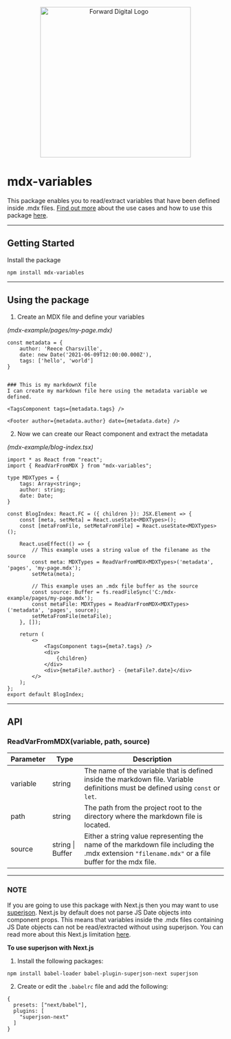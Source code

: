 <p align="center">
  <a href="https://forwardigital.co.uk/" target="blank"><img src="https://forwardigital.co.uk/logos/logo.svg" width="350" alt="Forward Digital Logo" /></a>
</p>

# mdx-variables
This package enables you to read/extract variables that have been defined inside .mdx files. [Find out more](https://forwardigital.co.uk/blog/how-to-read-variables-from-an-mdx-file) about the use cases and how to use this package [here](https://forwardigital.co.uk/blog/how-to-read-variables-from-an-mdx-file).

---

## Getting Started
Install the package
```
npm install mdx-variables
```

---

## Using the package
1. Create an MDX file and define your variables 
   
*(mdx-example/pages/my-page.mdx)*
```mdxjs
const metadata = {
    author: 'Reece Charsville',
    date: new Date('2021-06-09T12:00:00.000Z'),
    tags: ['hello', 'world']
}


### This is my markdownX file
I can create my markdown file here using the metadata variable we defined.

<TagsComponent tags={metadata.tags} />
    
<Footer author={metadata.author} date={metadata.date} />
```

2. Now we can create our React component and extract the metadata 
   
*(mdx-example/blog-index.tsx)*
```tsx
import * as React from "react";
import { ReadVarFromMDX } from "mdx-variables";

type MDXTypes = {
    tags: Array<string>;
    author: string;
    date: Date;
}

const BlogIndex: React.FC = ({ children }): JSX.Element => {
    const [meta, setMeta] = React.useState<MDXTypes>();
    const [metaFromFile, setMetaFromFile] = React.useState<MDXTypes>();
    
    React.useEffect(() => {
        // This example uses a string value of the filename as the source
        const meta: MDXTypes = ReadVarFromMDX<MDXTypes>('metadata', 'pages', 'my-page.mdx');
        setMeta(meta);

        // This example uses an .mdx file buffer as the source
        const source: Buffer = fs.readFileSync('C:/mdx-example/pages/my-page.mdx');
        const metaFile: MDXTypes = ReadVarFromMDX<MDXTypes>('metadata', 'pages', source);
        setMetaFromFile(metaFile);
    }, []);
    
    return (
        <>
            <TagsComponent tags={meta?.tags} />
            <div>
                {children}
            </div>
            <div>{metaFile?.author} - {metaFile?.date}</div>
        </>
    );
};
export default BlogIndex;

```

---

## API


### ReadVarFromMDX(variable, path, source)

| Parameter | Type | Description |
| --- | --- | --- | 
| variable | string | The name of the variable that is defined inside the markdown file. Variable definitions must be defined using ``const`` or ``let``.  |
| path | string | The path from the project root to the directory where the markdown file is located.  |
| source | string &#124; Buffer | Either a string value representing the name of the markdown file including the .mdx extension ``"filename.mdx"`` or a file buffer for the mdx file.   

---

### NOTE
If you are going to use this package with Next.js then you may want to use [superjson](https://github.com/blitz-js/babel-plugin-superjson-next). Next.js by default does not parse JS Date objects into component props. This means that variables inside the .mdx files containing JS Date objects can not be read/extracted without using superjson. You can read more about this Next.js limitation [here](https://github.com/vercel/next.js/discussions/11498).

**To use superjson with Next.js** 
1. Install the following packages:
```
npm install babel-loader babel-plugin-superjson-next superjson
```

2. Create or edit the ``.babelrc`` file and add the following:
```tsx
{
  presets: ["next/babel"],
  plugins: [
    "superjson-next"
  ]
}
```
